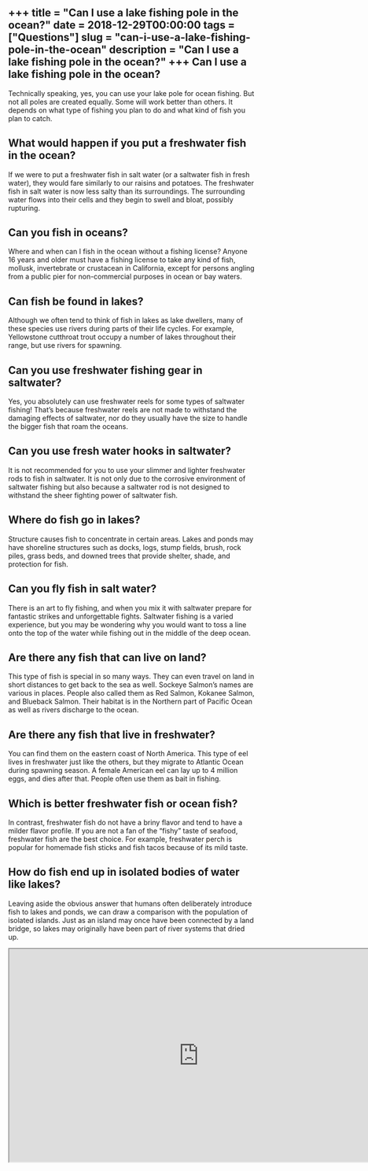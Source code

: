 +++
title = "Can I use a lake fishing pole in the ocean?"
date = 2018-12-29T00:00:00
tags = ["Questions"]
slug = "can-i-use-a-lake-fishing-pole-in-the-ocean"
description = "Can I use a lake fishing pole in the ocean?"
+++
Can I use a lake fishing pole in the ocean?
-------------------------------------------

Technically speaking, yes, you can use your lake pole for ocean fishing. But not all poles are created equally. Some will work better than others. It depends on what type of fishing you plan to do and what kind of fish you plan to catch.

What would happen if you put a freshwater fish in the ocean?
------------------------------------------------------------

If we were to put a freshwater fish in salt water (or a saltwater fish in fresh water), they would fare similarly to our raisins and potatoes. The freshwater fish in salt water is now less salty than its surroundings. The surrounding water flows into their cells and they begin to swell and bloat, possibly rupturing.

Can you fish in oceans?
-----------------------

Where and when can I fish in the ocean without a fishing license? Anyone 16 years and older must have a fishing license to take any kind of fish, mollusk, invertebrate or crustacean in California, except for persons angling from a public pier for non-commercial purposes in ocean or bay waters.

Can fish be found in lakes?
---------------------------

Although we often tend to think of fish in lakes as lake dwellers, many of these species use rivers during parts of their life cycles. For example, Yellowstone cutthroat trout occupy a number of lakes throughout their range, but use rivers for spawning.

Can you use freshwater fishing gear in saltwater?
-------------------------------------------------

Yes, you absolutely can use freshwater reels for some types of saltwater fishing! That’s because freshwater reels are not made to withstand the damaging effects of saltwater, nor do they usually have the size to handle the bigger fish that roam the oceans.

Can you use fresh water hooks in saltwater?
-------------------------------------------

It is not recommended for you to use your slimmer and lighter freshwater rods to fish in saltwater. It is not only due to the corrosive environment of saltwater fishing but also because a saltwater rod is not designed to withstand the sheer fighting power of saltwater fish.

Where do fish go in lakes?
--------------------------

Structure causes fish to concentrate in certain areas. Lakes and ponds may have shoreline structures such as docks, logs, stump fields, brush, rock piles, grass beds, and downed trees that provide shelter, shade, and protection for fish.

Can you fly fish in salt water?
-------------------------------

There is an art to fly fishing, and when you mix it with saltwater prepare for fantastic strikes and unforgettable fights. Saltwater fishing is a varied experience, but you may be wondering why you would want to toss a line onto the top of the water while fishing out in the middle of the deep ocean.

Are there any fish that can live on land?
-----------------------------------------

This type of fish is special in so many ways. They can even travel on land in short distances to get back to the sea as well. Sockeye Salmon’s names are various in places. People also called them as Red Salmon, Kokanee Salmon, and Blueback Salmon. Their habitat is in the Northern part of Pacific Ocean as well as rivers discharge to the ocean.

Are there any fish that live in freshwater?
-------------------------------------------

You can find them on the eastern coast of North America. This type of eel lives in freshwater just like the others, but they migrate to Atlantic Ocean during spawning season. A female American eel can lay up to 4 million eggs, and dies after that. People often use them as bait in fishing.

Which is better freshwater fish or ocean fish?
----------------------------------------------

In contrast, freshwater fish do not have a briny flavor and tend to have a milder flavor profile. If you are not a fan of the “fishy” taste of seafood, freshwater fish are the best choice. For example, freshwater perch is popular for homemade fish sticks and fish tacos because of its mild taste.

How do fish end up in isolated bodies of water like lakes?
----------------------------------------------------------

Leaving aside the obvious answer that humans often deliberately introduce fish to lakes and ponds, we can draw a comparison with the population of isolated islands. Just as an island may once have been connected by a land bridge, so lakes may originally have been part of river systems that dried up.

<iframe allow="accelerometer; autoplay; clipboard-write; encrypted-media; gyroscope; picture-in-picture" allowfullscreen="" class="__youtube_prefs__  epyt-is-override  no-lazyload" data-no-lazy="1" data-origheight="433" data-origwidth="770" data-skipgform_ajax_framebjll="" height="433" id="_ytid_94203" loading="lazy" src="https://www.youtube.com/embed/JnQIJ92tHuQ?enablejsapi=1&autoplay=0&cc_load_policy=0&cc_lang_pref=&iv_load_policy=1&loop=0&modestbranding=0&rel=1&fs=1&playsinline=0&autohide=2&theme=dark&color=red&controls=1&" title="YouTube player" width="770"></iframe>